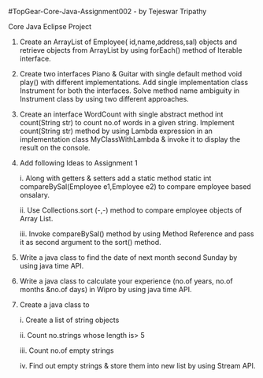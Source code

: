 #TopGear-Core-Java-Assignment002 - by Tejeswar Tripathy

Core Java Eclipse Project

1.	Create an ArrayList of Employee( id,name,address,sal) objects and retrieve objects from ArrayList by using forEach() method of Iterable interface.

2.	Create two interfaces Piano & Guitar with single default method void play() with different implementations. Add single implementation class Instrument for both the interfaces. Solve method name ambiguity in Instrument class by using two different approaches.

3.	Create an interface WordCount with single abstract method int count(String str) to count no.of words in a given string. Implement count(String str) method by using Lambda expression in an implementation class MyClassWithLambda & invoke it to display the result on the console. 

4.	Add following Ideas to Assignment 1

    i.	Along with getters & setters add a static method static int compareBySal(Employee e1,Employee e2) to compare employee based onsalary.
    
    ii.	Use Collections.sort (-,-) method to compare employee objects of Array List.
    
    iii.	Invoke compareBySal() method by using Method Reference and pass it as second argument to the sort() method.
    

5.	Write a java class to find the date of next month second Sunday by using java time API.

6.	Write a java class to calculate your experience (no.of years, no.of months &no.of days) in Wipro by using java time API.

7.	Create a java class to 

    i.	Create a list of string objects
    
    ii.	Count no.strings whose length  is> 5
    
    iii.	Count no.of empty strings
    
    iv.	Find out empty strings & store them into new list by using Stream API.
